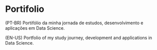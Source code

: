 # Portifolio

(PT-BR) Portifólio da minha jornada de estudos, desenvolvimento e aplicações em Data Science.

(EN-US) Portfolio of my study journey, development and applications in Data Science.
